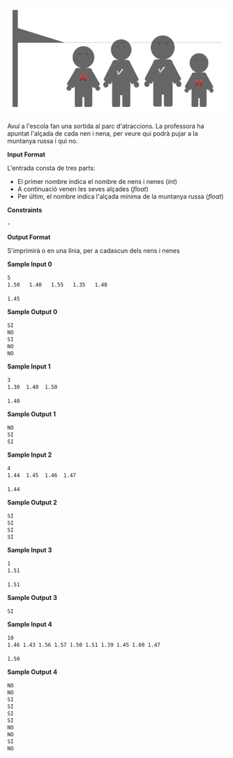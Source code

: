![image](1573811284-7756e2e813-Untitleddrawing1.png)

Avuí a l'escola fan una sortida al parc d'atraccions. La professora ha
apuntat l'alçada de cada nen i nena, per veure qui podrà pujar a la
muntanya russa i qui no.

**Input Format**

L'entrada consta de tres parts:

  - El primer nombre
    indica el nombre de nens i nenes (*int*)
  - A continuació venen les seves alçades (*float*)
  - Per últim, el nombre
    indica l'alçada mínima de la muntanya russa (*float*)

**Constraints**

\-

**Output Format**

S'imprimirà  o  en una línia, per a cadascun dels nens i nenes

**Sample Input 0**

    5
    1.50   1.40   1.55   1.35   1.40
    
    1.45

**Sample Output 0**

    SI
    NO
    SI
    NO
    NO

**Sample Input 1**

    3
    1.30  1.40  1.50
    
    1.40

**Sample Output 1**

    NO
    SI
    SI

**Sample Input 2**

    4
    1.44  1.45  1.46  1.47
    
    1.44

**Sample Output 2**

    SI
    SI
    SI
    SI

**Sample Input 3**

    1
    1.51
    
    1.51

**Sample Output 3**

``` 
SI
```

**Sample Input 4**

    10
    1.46 1.43 1.56 1.57 1.50 1.51 1.39 1.45 1.60 1.47
    
    1.50

**Sample Output 4**

    NO
    NO
    SI
    SI
    SI
    SI
    NO
    NO
    SI
    NO
